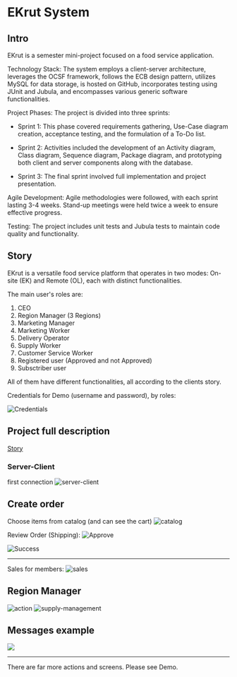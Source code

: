 
# EKrut System

## Intro 

EKrut is a semester mini-project focused on a food service application.

Technology Stack: The system employs a client-server architecture, leverages the OCSF framework, follows the ECB design pattern, utilizes MySQL for data storage, is hosted on GitHub, incorporates testing using JUnit and Jubula, and encompasses various generic software functionalities.


Project Phases: The project is divided into three sprints:

* Sprint 1: This phase covered requirements gathering, Use-Case diagram creation, acceptance testing, and the formulation of a To-Do list.

* Sprint 2: Activities included the development of an Activity diagram, Class diagram, Sequence diagram, Package diagram, and prototyping both client and server components along with the database.

* Sprint 3: The final sprint involved full implementation and project presentation.

Agile Development: Agile methodologies were followed, with each sprint lasting 3-4 weeks. Stand-up meetings were held twice a week to ensure effective progress.

Testing: The project includes unit tests and Jubula tests to maintain code quality and functionality.


## Story
EKrut is a versatile food service platform that operates in two modes: On-site (EK) and Remote (OL), each with distinct functionalities.

The main user's roles are:
1. CEO
2. Region Manager (3 Regions)
3. Marketing Manager
4. Marketing Worker
5. Delivery Operator
6. Supply Worker
7. Customer Service Worker
8. Registered user (Approved and not Approved)
9. Subsctriber user


All of them have different functionalities, all according to the clients story.


Credentials for Demo (username and password), by roles:

![Credentials](https://gcdnb.pbrd.co/images/5gjJSOayF49z.png?o=1)

## Project full description

[Story](https://github.com/PoiZeX/EKrut/blob/main/61756_23-1%20Semester%20Project-initial.pdf)


### Server-Client
first connection
![server-client](https://gcdnb.pbrd.co/images/z02J1sZOA1ix.png?o=1)

## Create order
Choose items from catalog (and can see the cart) 
![catalog](https://gcdnb.pbrd.co/images/QlT583KQxaE6.png?o=1)

Review Order (Shipping):
![Approve](https://gcdnb.pbrd.co/images/4XM9ikS9JoDa.png?o=1)


![Success](https://gcdnb.pbrd.co/images/X0EjGTxyVCHB.png?o=1)

___

Sales for members:
![sales](https://gcdnb.pbrd.co/images/NCtvDNJ5Ag2X.png?o=1)


## Region Manager 

![action](https://gcdnb.pbrd.co/images/9w9gONiigUrC.png?o=1)
![supply-management](https://gcdnb.pbrd.co/images/qrvc7SF3Vr74.png?o=1)


## Messages example
![](https://gcdnb.pbrd.co/images/YyM1w2Uk4z8B.png?o=1)
___

There are far more actions and screens. Please see Demo.
